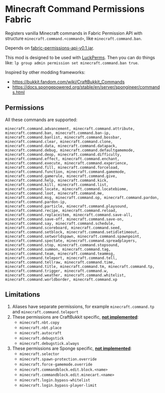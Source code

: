 # Minecraft Command Permissions Fabric

Registers vanilla Minecraft commands in Fabric Permission API with structure `minecraft.command.<command>`,
like `minecraft.command.ban`.

Depends on [fabric-permissions-api-v0.1.jar](https://github.com/lucko/fabric-permissions-api/releases).

This mod is designed to be used with [LuckPerms](https://luckperms.net).
Then you can do things like:
`lp group admin permission set minecraft.command.ban true`.

Inspired by other modding frameworks:

- https://bukkit.fandom.com/wiki/CraftBukkit_Commands
- https://docs.spongepowered.org/stable/en/server/spongineer/commands.html

## Permissions

All these commands are supported: 

```
minecraft.command.advancement, minecraft.command.attribute, minecraft.command.ban, minecraft.command.ban-ip,
minecraft.command.banlist, minecraft.command.bossbar, minecraft.command.clear, minecraft.command.clone,
minecraft.command.data, minecraft.command.datapack, minecraft.command.debug, minecraft.command.defaultgamemode,
minecraft.command.deop, minecraft.command.difficulty, minecraft.command.effect, minecraft.command.enchant,
minecraft.command.execute, minecraft.command.experience, minecraft.command.fill, minecraft.command.forceload,
minecraft.command.function, minecraft.command.gamemode, minecraft.command.gamerule, minecraft.command.give,
minecraft.command.help, minecraft.command.kick, minecraft.command.kill, minecraft.command.list,
minecraft.command.locate, minecraft.command.locatebiome, minecraft.command.loot, minecraft.command.me,
minecraft.command.msg, minecraft.command.op, minecraft.command.pardon, minecraft.command.pardon-ip,
minecraft.command.particle, minecraft.command.playsound, minecraft.command.recipe, minecraft.command.reload,
minecraft.command.replaceitem, minecraft.command.save-all, minecraft.command.save-off, minecraft.command.save-on,
minecraft.command.say, minecraft.command.schedule, minecraft.command.scoreboard, minecraft.command.seed,
minecraft.command.setblock, minecraft.command.setidletimeout, minecraft.command.setworldspawn, minecraft.command.spawnpoint,
minecraft.command.spectate, minecraft.command.spreadplayers, minecraft.command.stop, minecraft.command.stopsound,
minecraft.command.summon, minecraft.command.tag, minecraft.command.team, minecraft.command.teammsg,
minecraft.command.teleport, minecraft.command.tell, minecraft.command.tellraw, minecraft.command.time,
minecraft.command.title, minecraft.command.tm, minecraft.command.tp, minecraft.command.trigger, minecraft.command.w,
minecraft.command.weather, minecraft.command.whitelist, minecraft.command.worldborder, minecraft.command.xp
```

## Limitations

1. Aliases have separate permissions, for example `minecraft.command.tp` and `minecraft.command.teleport`
2. These permissions are CraftBukkit specific, <ins>**not implemented**</ins>:
   - `minecraft.nbt.copy`
   - `minecraft.nbt.place`
   - `minecraft.autocraft`
   - `minecraft.debugstick`
   - `minecraft.debugstick.always`
4. These permissions are Sponge specific,  <ins>**not implemented**</ins>:
   - `minecraft.selector`
   - `minecraft.spawn-protection.override`
   - `minecraft.force-gamemode.override`
   - `minecraft.commandblock.edit.block.<name>`
   - `minecraft.commandblock.edit.minecart.<name>`
   - `minecraft.login.bypass-whitelist`
   - `minecraft.login.bypass-player-limit`
